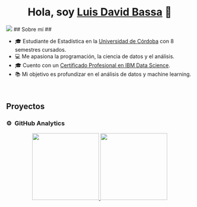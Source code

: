 <div align="center">
  <h1 align="center">Hola, soy <a href="https://aristi.dev">Luis David Bassa</a> 👋</h1>
</div>
<img src="https://i.imgur.com/4D3QVCm.png">
## Sobre mí ##

- 🎓 Estudiante de Estadística en la [Universidad de Córdoba](https://www.unicordoba.edu.co/) con 8 semestres cursados.
- 💻 Me apasiona la programación, la ciencia de datos y el análisis.
- 🎓 Cuento con un [Certificado Profesional en IBM Data Science](https://www.coursera.org/account/accomplishments/professional-cert/LV9YEXP7VLME).
- 📚 Mi objetivo es profundizar en el análisis de datos y machine learning.

<br>

## Proyectos

### ⚙️ &nbsp;GitHub Analytics

<p align="center">
  <a href="https://github.com/LuDal09">
    <img height="180em" src="https://github-readme-stats-eight-theta.vercel.app/api?username=TuUsername&show_icons=true&theme=algolia&include_all_commits=true&count_private=true"/>
    <img height="180em" src="https://github-readme-stats-eight-theta.vercel.app/api/top-langs/?username=TuUsername&layout=compact&langs_count=8&theme=algolia"/>
  </a>
</p>
